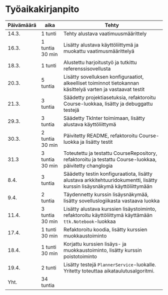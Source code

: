 # Työaikakirjanpito

|Päivämäärä|aika|Tehty|
|----------|-------|-----|
|14.3.|1 tunti|Tehty alustava vaatimuusmäärittely|
|16.3.|1 tuntia 30 min|Lisätty alustava käyttöliittymä ja muokattu vaatimusmäärittelyä|
|18.3.|1 tunti|Alustettu harjoitustyö ja tutkittu referenssisovellusta|
|20.3.|5 tuntia|Lisätty sovelluksen konfiguraatiot, alkeelliset toiminnot tietokannan käsittelyä varten ja vastaavat testit|
|21.3.|3 tuntia|Säädetty projektiasetuksia, refaktoroitu Course-luokkaa, lisätty ja debuggattu testejä|
|29.3.|3 tuntia|Säädetty TkInter toimimaan, lisätty alustava käyttöliittymä|
|30.3.|2 tuntia 30 min|Päivitetty README, refaktoroitu Course-luokka ja lisätty testit|
|31.3|3 tuntia 30 min|Toteutettu ja testattu CourseRepository, refaktoroitu ja testattu Course-luokkaa, päivitetty changlogia|
|8.4.|3 tuntia|Säädetty testin konfiguraatiota, lisätty alustava arkkitehtuuridokumentti, lisätty kurssin lisäysnäkymä käyttöliittymään|
|9.4.|2 tuntia|Täydennetty kurssin lisäysnäkymää, lisätty sovelluslogiikasta vastaava luokka|
|11.4.|3 tuntia 30 min|Lisätty alustava kurssien lisäystoiminto, refaktoroitu käyttöliittymä käyttämään `ttk.Notebook`-luokkaa|
|17.4.|1 tunti 30 min|Refaktoroitu koodia, lisätty kurssien muokkaustoiminto|
|18.4.|1 tunti 30 min|Korjattu kurssien lisäys- ja muokkaustoiminto, lisätty kurssin poistotoiminto|
|19.4.|2 tunti|Lisätty testejä `PlannerService`-luokalle. Yritetty toteuttaa aikataulutusalgoritmi.|
|Yht.|34 tuntia||
